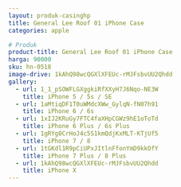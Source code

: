 ```yaml
---
layout: produk-casinghp
title: General Lee Roof 01 iPhone Case
categories: apple

# Produk
product-title: General Lee Roof 01 iPhone Case
harga: 90000
sku: hn-0518
image-drive: 1kAhQ98wcQGXlXFEUc-rMJFsbvUU2Qhdd
gallery:
  - url: 1_1_pSOWFLGXggkiRfXXyH7J6Nqo-NE3W
    title: iPhone 5 / 5s / SE
  - url: 1aMtiqDF1T0uWMdcXWw_GylqN-fN07h91
    title: iPhone 6 / 6s
  - url: 1xIJ2KRuGy7FTC4faXHpCGWz9hE1oToTd
    title: iPhone 6 Plus / 6s Plus
  - url: 1gRYg0CrHoJ4c5S1kmQdjKxMLT-KTjUf5
    title: iPhone 7 / 8
  - url: 1tGKdl1R9pCiUPxJItlnFfonYmD9kkOfY
    title: iPhone 7 Plus / 8 Plus
  - url: 1kAhQ98wcQGXlXFEUc-rMJFsbvUU2Qhdd
    title: iPhone X
---
```

